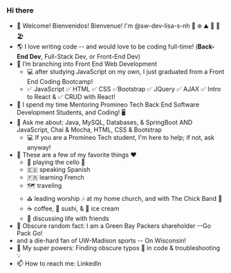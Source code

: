 ### Hi there 

- 👋 Welcome! Bienvenidos! Bienvenue! I'm @sw-dev-lisa-s-nh  🌲 ❄️ ⛰️ 🍂 🌻 🏖️
- 🌎 I love writing code -- and would love to be coding full-time! (**Back-End Dev**, Full-Stack Dev, or Front-End Dev)  
- 🌳 I’m branching into Front End Web Development 
     - 💻 after studying JavaScript on my own, I just graduated from a Front End Coding Bootcamp!  
     - ✅ JavaScript  ✅ HTML   ✅ CSS   ✅Bootstrap   ✅ JQuery   ✅ AJAX  ✅ Intro to React &  ✅  CRUD with React!
- 🏫 I spend my time Mentoring Promineo Tech Back End Software Development Students, and Coding! 🖥️
- 💬 Ask me about:  Java, MySQL, Databases, & SpringBoot AND JavaScript, Chai & Mocha, HTML, CSS & Bootstrap
    - 💻  If you are a Promineo Tech student, I'm here to help; if not, ask anyway!
- 🎹 These are a few of my favorite things ❤️ 
    - 🎵 playing the cello 🎻
    - :es: speaking Spanish  
    - :fr: learning French
    - 🗺️ traveling
    - ⛪ leading worship 🎶 at my home church, and with The Chick Band 🐤
    - :coffee: coffee, 🍣 sushi, & 🍨 ice cream
    - 💭 discussing life with friends
- 🏈 Obscure random fact:  I am a Green Bay Packers shareholder --Go Pack Go!
-    and a die-hard fan of UW-Madison sports -- On Wisconsin!
- 🌟 My super powers:  Finding obscure typos 👀 in code & troubleshooting 💡
- 📫 How to reach me:  LinkedIn
